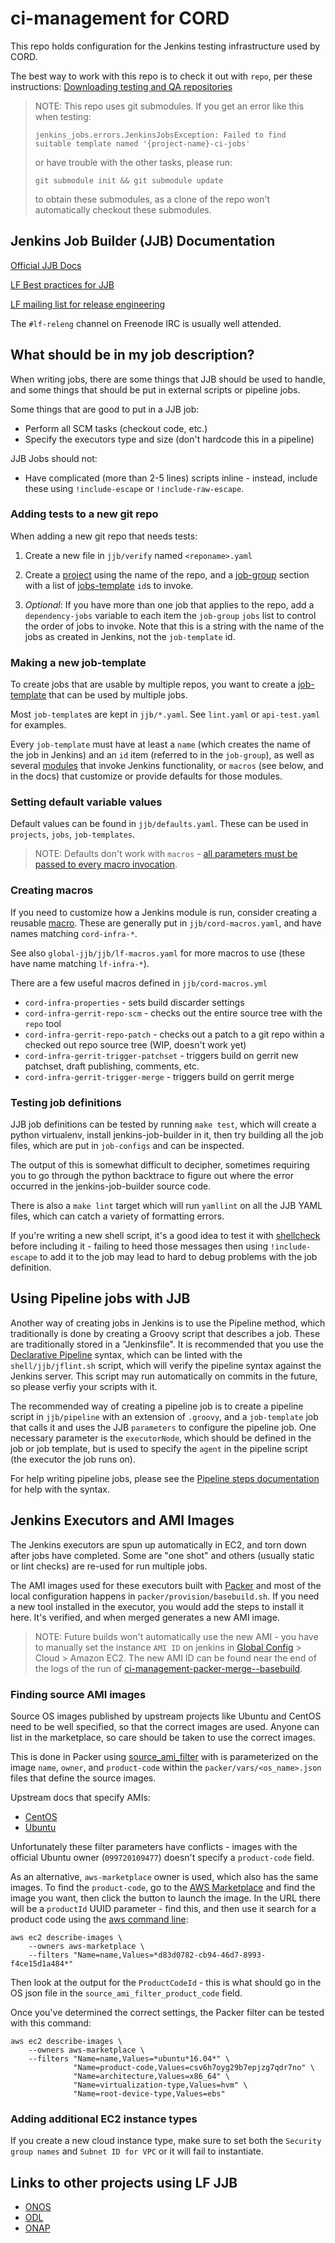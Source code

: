 # ci-management for CORD

This repo holds configuration for the Jenkins testing infrastructure used by
CORD.

The best way to work with this repo is to check it out with `repo`, per these
instructions: [Downloading testing and QA
repositories](https://guide.lfbroadband.org/master/developer/getting_the_code.html#testing-and-qa-repositories)

> NOTE: This repo uses git submodules. If you get an error like this when
> testing:
>
>     jenkins_jobs.errors.JenkinsJobsException: Failed to find suitable template named '{project-name}-ci-jobs'
>
> or have trouble with the other tasks, please run:
>
>     git submodule init && git submodule update
>
> to obtain these submodules, as a clone of the repo won't automatically
> checkout these submodules.

## Jenkins Job Builder (JJB) Documentation

[Official JJB Docs](https://jenkins-job-builder.readthedocs.io/en/latest/index.html)

[LF Best practices for
JJB](http://docs.releng.linuxfoundation.org/projects/global-jjb/en/latest/best-practices.html#)

[LF mailing list for release
engineering](https://lists.linuxfoundation.org/mailman/listinfo/lf-releng)

The `#lf-releng` channel on Freenode IRC is usually well attended.

## What should be in my job description?

When writing jobs, there are some things that JJB should be used to handle, and
some things that should be put in external scripts or pipeline jobs.

Some things that are good to put in a JJB job:

- Perform all SCM tasks (checkout code, etc.)
- Specify the executors type and size (don't hardcode this in a pipeline)

JJB Jobs should not:

- Have complicated (more than 2-5 lines) scripts inline - instead, include
  these using `!include-escape` or `!include-raw-escape`.

### Adding tests to a new git repo

When adding a new git repo that needs tests:

1. Create a new file in `jjb/verify` named `<reponame>.yaml`

2. Create a
   [project](https://jenkins-job-builder.readthedocs.io/en/latest/definition.html#project)
   using the name of the repo, and a
   [job-group](https://jenkins-job-builder.readthedocs.io/en/latest/definition.html#job-group)
   section with a list of
   [jobs-template](https://jenkins-job-builder.readthedocs.io/en/latest/definition.html#job-template)
   `id`s to invoke.

3. _Optional_: If you have more than one job that applies to the repo, add a
   `dependency-jobs` variable to each item the `job-group` `jobs` list to
   control the order of jobs to invoke. Note that this is a string with the
   name of the jobs as created in Jenkins, not the `job-template` id.

### Making a new job-template

To create jobs that are usable by multiple repos, you want to create a
[job-template](https://jenkins-job-builder.readthedocs.io/en/latest/definition.html#job-template)
that can be used by multiple jobs.

Most `job-template`s are kept in `jjb/*.yaml`. See `lint.yaml` or
`api-test.yaml` for examples.

Every `job-template` must have at least a `name` (which creates the name of the
job in Jenkins) and an `id` item (referred to in the `job-group`), as well as
several
[modules](https://jenkins-job-builder.readthedocs.io/en/latest/definition.html#modules)
that invoke Jenkins functionality, or `macros` (see below, and in the docs)
that customize or provide defaults for those modules.

### Setting default variable values

Default values can be found in `jjb/defaults.yaml`.  These can be used in
`projects`, `jobs`, `job-templates`.

> NOTE: Defaults don't work with `macros` - [all
parameters must be passed to every macro
invocation](https://jenkins-job-builder.readthedocs.io/en/latest/definition.html#macro-notes).

### Creating macros

If you need to customize how a Jenkins module is run, consider creating a
reusable
[macro](https://jenkins-job-builder.readthedocs.io/en/latest/definition.html#macro).
These are generally put in `jjb/cord-macros.yaml`, and have names matching
`cord-infra-*`.

See also `global-jjb/jjb/lf-macros.yaml` for more macros to use (these have
name matching `lf-infra-*`).

There are a few useful macros defined in `jjb/cord-macros.yml`

- `cord-infra-properties` - sets build discarder settings
- `cord-infra-gerrit-repo-scm` - checks out the entire source tree with the
  `repo` tool
- `cord-infra-gerrit-repo-patch` - checks out a patch to a git repo within a
  checked out repo source tree (WIP, doesn't work yet)
- `cord-infra-gerrit-trigger-patchset` - triggers build on gerrit new
  patchset, draft publishing, comments, etc.
- `cord-infra-gerrit-trigger-merge` - triggers build on gerrit merge

### Testing job definitions

JJB job definitions can be tested by running `make test`, which will create a
python virtualenv, install jenkins-job-builder in it, then try building all the
job files, which are put in `job-configs` and can be inspected.

The output of this is somewhat difficult to decipher, sometimes requiring you
to go through the python backtrace to figure out where the error occurred in
the jenkins-job-builder source code.

There is also a `make lint` target which will run `yamllint` on all the JJB
YAML files, which can catch a variety of formatting errors.

If you're writing a new shell script, it's a good idea to test it with
[shellcheck](https://github.com/koalaman/shellcheck) before including it -
failing to heed those messages then using `!include-escape` to add it to the
job may lead to hard to debug problems with the job definition.

## Using Pipeline jobs with JJB

Another way of creating jobs in Jenkins is to use the Pipeline method, which
traditionally is done by creating a Groovy script that describes a job. These
are traditionally stored in a "Jenkinsfile". It is recommended that you use the
[Declarative Pipeline](https://jenkins.io/doc/book/pipeline/syntax/) syntax,
which can be linted with the `shell/jjb/jflint.sh` script, which will verify
the pipeline syntax against the Jenkins server. This script may run
automatically on commits in the future, so please verfiy your scripts with it.

The recommended way of creating a pipeline job is to create a pipeline script
in `jjb/pipeline` with an extension of `.groovy`, and a `job-template` job that
calls it and uses the JJB `parameters` to configure the pipeline job.  One
necessary parameter is the `executorNode`, which should be defined in the job
or job template, but is used to specify the `agent` in the pipeline script (the
executor the job runs on).

For help writing pipeline jobs, please see the [Pipeline steps
documentation](https://jenkins.io/doc/pipeline/steps/) for help with the
syntax.

## Jenkins Executors and AMI Images

The Jenkins executors are spun up automatically in EC2, and torn down after
jobs have completed. Some are "one shot" and others (usually static or lint
checks) are re-used for run multiple jobs.

The AMI images used for these executors built with
[Packer](https://www.packer.io/) and most of the local configuration happens in
`packer/provision/basebuild.sh`. If you need a new tool installed in the
executor, you would add the steps to install it here.  It's verified, and when
merged generates a new AMI image.

> NOTE: Future builds won't automatically use the new AMI - you have to
> manually set the instance `AMI ID` on jenkins in [Global
> Config](https://jenkins.lfbroadband.org/configure) > Cloud > Amazon EC2.
> The new AMI ID can be found near the end of the logs of the run of
> [ci-management-packer-merge-<ostype>-basebuild](https://jenkins.lfbroadband.org/job/ci-management-packer-merge-ubuntu-16.04-basebuild/).

### Finding source AMI images

Source OS images published by upstream projects like Ubuntu and CentOS need to
be well specified, so that the correct images are used.  Anyone can list in the
marketplace, so care should be taken to use the correct images.

This is done in Packer using
[source_ami_filter](https://packer.io/docs/builders/amazon-ebs.html#source_ami_filter)
with is parameterized on the image `name`, `owner`, and `product-code` within
the `packer/vars/<os_name>.json` files that define the source images.

Upstream docs that specify AMIs:

- [CentOS](https://wiki.centos.org/Cloud/AWS)
- [Ubuntu](https://cloud-images.ubuntu.com/locator/ec2/)

Unfortunately these filter parameters have conflicts - images with the official
Ubuntu owner (`099720109477`) doesn't specify a `product-code` field.

As an alternative, `aws-marketplace` owner is used, which also has the same
images. To find the `product-code`, go to the [AWS
Marketplace](https://aws.amazon.com/marketplace) and find the image you want,
then click the button to launch the image. In the URL there will be a
`productId` UUID parameter - find this, and then use it search for a product
code using the [aws command
line](https://docs.aws.amazon.com/cli/latest/index.html):

    aws ec2 describe-images \
        --owners aws-marketplace \
        --filters "Name=name,Values=*d83d0782-cb94-46d7-8993-f4ce15d1a484*"

Then look at the output for the `ProductCodeId` - this is what should go in the
OS json file in the `source_ami_filter_product_code` field.

Once you've determined the correct settings, the Packer filter can be tested
with this command:

    aws ec2 describe-images \
        --owners aws-marketplace \
        --filters "Name=name,Values=*ubuntu*16.04*" \
                  "Name=product-code,Values=csv6h7oyg29b7epjzg7qdr7no" \
                  "Name=architecture,Values=x86_64" \
                  "Name=virtualization-type,Values=hvm" \
                  "Name=root-device-type,Values=ebs"


### Adding additional EC2 instance types

If you create a new cloud instance type, make sure to set both the `Security
group names` and `Subnet ID for VPC` or it will fail to instantiate.

## Links to other projects using LF JJB

- [ONOS](https://gerrit.onosproject.org/gitweb?p=ci-management.git;a=tree)
- [ODL](https://git.opendaylight.org/gerrit/gitweb?p=releng/builder.git;a=tree)
- [ONAP](https://gerrit.onap.org/r/gitweb?p=ci-management.git;a=tree)
